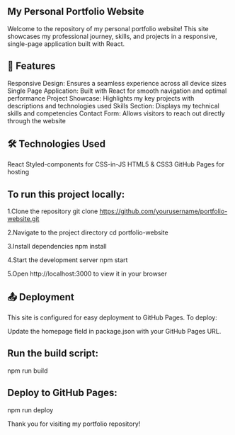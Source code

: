 ## My Personal Portfolio Website

Welcome to the repository of my personal portfolio website! This site showcases my professional journey, skills, and projects in a responsive, single-page application built with React.

## 🌟 Features

Responsive Design: Ensures a seamless experience across all device sizes
Single Page Application: Built with React for smooth navigation and optimal performance
Project Showcase: Highlights my key projects with descriptions and technologies used
Skills Section: Displays my technical skills and competencies
Contact Form: Allows visitors to reach out directly through the website

## 🛠 Technologies Used

React
Styled-components for CSS-in-JS
HTML5 & CSS3
GitHub Pages for hosting

## To run this project locally:
1.Clone the repository
git clone https://github.com/yourusername/portfolio-website.git

2.Navigate to the project directory
cd portfolio-website

3.Install dependencies
npm install

4.Start the development server
npm start

5.Open http://localhost:3000 to view it in your browser

## 📤 Deployment
This site is configured for easy deployment to GitHub Pages. To deploy:

Update the homepage field in package.json with your GitHub Pages URL.
## Run the build script:
npm run build

## Deploy to GitHub Pages:
npm run deploy

Thank you for visiting my portfolio repository!



